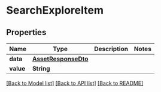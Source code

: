 # SearchExploreItem

## Properties
Name | Type | Description | Notes
------------ | ------------- | ------------- | -------------
**data** | [**AssetResponseDto**](AssetResponseDto.md) |  | 
**value** | **String** |  | 

[[Back to Model list]](../README.md#documentation-for-models) [[Back to API list]](../README.md#documentation-for-api-endpoints) [[Back to README]](../README.md)



